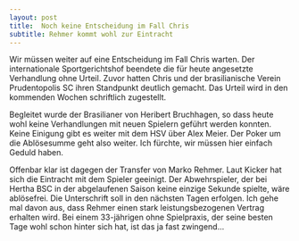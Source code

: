 ```yaml
---
layout: post
title:  Noch keine Entscheidung im Fall Chris
subtitle: Rehmer kommt wohl zur Eintracht
---
```


Wir müssen weiter auf eine Entscheidung im Fall Chris warten. Der internationale Sportgerichtshof beendete die für heute angesetzte Verhandlung ohne Urteil. Zuvor hatten Chris und der brasilianische Verein Prudentopolis SC ihren Standpunkt deutlich gemacht. Das Urteil wird in den kommenden Wochen schriftlich zugestellt.

Begleitet wurde der Brasilianer von Heribert Bruchhagen, so dass heute wohl keine Verhandlungen mit neuen Spielern geführt werden konnten. Keine Einigung gibt es weiter mit dem HSV über Alex Meier. Der Poker um die Ablösesumme geht also weiter. Ich fürchte, wir müssen hier einfach Geduld haben.

Offenbar klar ist dagegen der Transfer von Marko Rehmer. Laut Kicker hat sich die Eintracht mit dem Spieler geeinigt. Der Abwehrspieler, der bei Hertha BSC in der abgelaufenen Saison keine einzige Sekunde spielte, wäre ablösefrei. Die Unterschrift soll in den nächsten Tagen erfolgen. Ich gehe mal davon aus, dass Rehmer einen stark leistungsbezogenen Vertrag erhalten wird. Bei einem 33-jährigen ohne Spielpraxis, der seine besten Tage wohl schon hinter sich hat, ist das ja fast zwingend...
